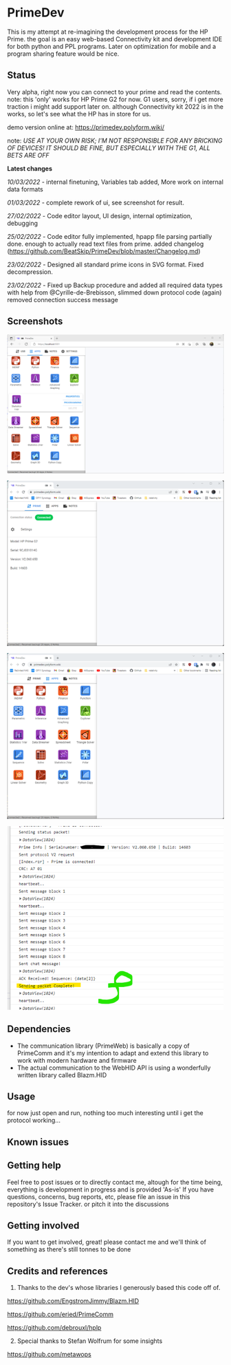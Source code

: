 
# PrimeDev

This is my attempt at re-imagining the development process for the HP Prime.
the goal is an easy web-based Connectivity kit and development IDE for both
python and PPL programs. Later on optimization for mobile and a program sharing 
feature would be nice.

## Status
Very alpha, right now you can connect to your prime and read the contents. note: this 'only' works for HP Prime G2 for now. G1 users, sorry, if i get more traction i might add support later on. although Connectivity kit 2022 is in the works, so let's see what the HP has in store for us.

demo version online at: https://primedev.polyform.wiki/

note: *USE AT YOUR OWN RISK; I'M NOT RESPONSIBLE FOR ANY BRICKING OF DEVICES! IT SHOULD BE FINE, BUT ESPECIALLY WITH THE G1, ALL BETS ARE OFF*

**Latest changes**

*10/03/2022* - internal finetuning, Variables tab added, More work on internal data formats

*01/03/2022* - complete rework of ui, see screenshot for result.

*27/02/2022* - Code editor layout, UI design, internal optimization, debugging

*25/02/2022* - Code editor fully implemented, hpapp file parsing partially done. enough to actually read text files from prime. added changelog (https://github.com/BeatSkip/PrimeDev/blob/master/Changelog.md)

*23/02/2022* - Designed all standard prime icons in SVG format. Fixed decompression.

*23/02/2022* - Fixed up Backup procedure and added all required data types with help from @Cyrille-de-Brebisson, slimmed down protocol code (again) removed connection success message

## Screenshots

![newui](https://github.com/BeatSkip/PrimeDev/blob/master/img/rework_ui.png?raw=true)

![intro](https://github.com/BeatSkip/PrimeDev/blob/master/img/screenshot_intro.png?raw=true)


![ide](https://github.com/BeatSkip/PrimeDev/blob/master/img/screenshot_ide1.png?raw=true)


![screenshot](https://github.com/BeatSkip/PrimeDev/blob/master/img/img_multipartcompressedtransfer.png?raw=true)


## Dependencies

- The communication library (PrimeWeb) is basically a copy of PrimeComm and it's my intention to adapt and extend this library to work with modern hardware and firmware
- The actual communication to the WebHID API is using a wonderfully written library called Blazm.HID


## Usage

for now just open and run, nothing too much interesting until i get the protocol working...

## Known issues

## Getting help
Feel free to post issues or to directly contact me, altough for the time being, everything is development in progress and is provided 'As-is'
If you have questions, concerns, bug reports, etc, please file an issue in this repository's Issue Tracker. or pitch it into the discussions

## Getting involved
If you want to get involved, great! please contact me and we'll think of something as there's still tonnes to be done

## Credits and references 

1. Thanks to the dev's whose libraries I generously based this code off of.

https://github.com/EngstromJimmy/Blazm.HID

https://github.com/eried/PrimeComm

https://github.com/debrouxl/hplp

2. Special thanks to Stefan Wolfrum for some insights

https://github.com/metawops